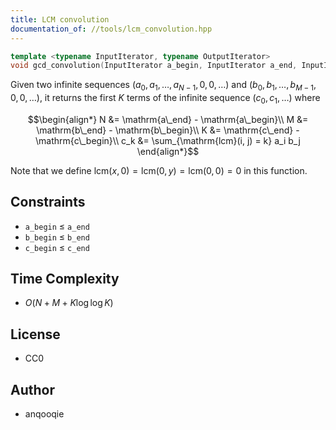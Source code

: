```yaml
---
title: LCM convolution
documentation_of: //tools/lcm_convolution.hpp
---
```


```cpp
template <typename InputIterator, typename OutputIterator>
void gcd_convolution(InputIterator a_begin, InputIterator a_end, InputIterator b_begin, InputIterator b_end, OutputIterator c_begin, OutputIterator c_end);
```

Given two infinite sequences $(a_0, a_1, \ldots, a_{N - 1}, 0, 0, \ldots)$ and $(b_0, b_1, \ldots, b_{M - 1}, 0, 0, \ldots)$, it returns the first $K$ terms of the infinite sequence $(c_0, c_1, \ldots)$ where

$$\begin{align*}
N &= \mathrm{a\_end} - \mathrm{a\_begin}\\
M &= \mathrm{b\_end} - \mathrm{b\_begin}\\
K &= \mathrm{c\_end} - \mathrm{c\_begin}\\
c_k &= \sum_{\mathrm{lcm}(i, j) = k} a_i b_j
\end{align*}$$

Note that we define $\mathrm{lcm}(x, 0) = \mathrm{lcm}(0, y) = \mathrm{lcm}(0, 0) = 0$ in this function.

## Constraints
- `a_begin` $\leq$ `a_end`
- `b_begin` $\leq$ `b_end`
- `c_begin` $\leq$ `c_end`

## Time Complexity
- $O(N + M + K \log\log K)$

## License
- CC0

## Author
- anqooqie
